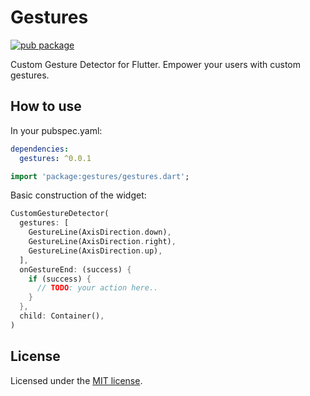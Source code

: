 # Gestures

[![pub package](https://img.shields.io/pub/v/gestures.svg)](https://pub.dartlang.org/packages/gestures)

Custom Gesture Detector for Flutter. Empower your users with custom gestures.

## How to use

In your pubspec.yaml:
```yaml
dependencies:
  gestures: ^0.0.1
```

```dart
import 'package:gestures/gestures.dart';
```

Basic construction of the widget:

```dart
CustomGestureDetector(
  gestures: [
    GestureLine(AxisDirection.down),
    GestureLine(AxisDirection.right),
    GestureLine(AxisDirection.up),
  ],
  onGestureEnd: (success) {
    if (success) {
      // TODO: your action here..
    }
  },
  child: Container(),
)
```

## License
Licensed under the [MIT license](https://opensource.org/licenses/MIT).
